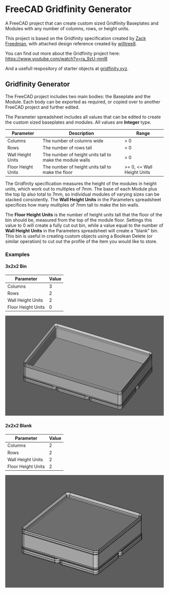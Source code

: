 # FreeCAD Gridfinity Generator

A FreeCAD project that can create custom sized Gridfinity Baseplates and Modules with any number of columns, rows, or height units.

This project is based on the Gridfinity specification created by [Zack Freedman](https://github.com/zackfreedman), with attached design reference created by [willtree8](https://github.com/willtree8).

You can find out more about the Gridfinity project here: https://www.youtube.com/watch?v=ra_9zU-mnl8

And a usefull respository of starter objects at [gridfinity.xyz](https://gridfinity.xyz/).

## Gridfinity Generator

The FreeCAD project includes two main bodies: the Baseplate and the Module. Each body can be exported as required, or copied over to another FreeCAD project and further edited.

The Parameter spreadsheet includes all values that can be edited to create the custom sized baseplates and modules. All values are **Integer** type.

| Parameter | Description | Range |
|---|---|---|
| Columns | The number of columns wide | > 0 |
| Rows | The number of rows tall | > 0 |
| Wall Height Units | The number of height units tall to make the module walls | > 0 |
| Floor Height Units | The number of height units tall to make the floor | >= 0, <= Wall Height Units |

The Gridfinity specification measures the height of the modules in height units, which work out to multiples of 7mm. The base of each Module plus the top lip also total to 7mm, so individual modules of varying sizes can be stacked consistently. The **Wall Height Units** in the Parameters spreadsheet specifices how many multiples of 7mm tall to make the bin walls.

The **Floor Height Units** is the number of height units tall that the floor of the bin should be, measured from the top of the module floor. Settings this value to 0 will create a fully cut out bin, while a value equal to the number of **Wall Height Units** in the Parameters spreadsheet will create a "blank" bin. This bin is useful in creating custom objects using a Boolean Delete (or similar operation) to cut out the profile of the item you would like to store.

### Examples

#### 3x2x2 Bin

| Parameter | Value |
|---|---|
| Columns | 3 |
| Rows | 2 |
| Wall Height Units | 2 |
| Floor Height Units | 0 |

![2x3x2 Bin Example](docs/images/2x3x2_example_bin.png)

#### 2x2x2 Blank

| Parameter | Value |
|---|---|
| Columns | 2 |
| Rows | 2 |
| Wall Height Units | 2 |
| Floor Height Units | 2 |

![2x2x2 Blank Example](docs/images/2x2x2_example_blank.png)
